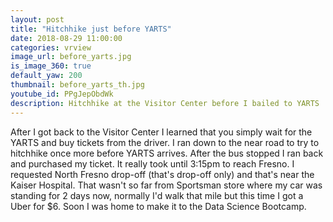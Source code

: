 ```yaml
---
layout: post
title: "Hitchhike just before YARTS"
date: 2018-08-29 11:00:00
categories: vrview
image_url: before_yarts.jpg
is_image_360: true
default_yaw: 200
thumbnail: before_yarts_th.jpg
youtube_id: PPgJepObdWk
description: Hitchhike at the Visitor Center before I bailed to YARTS
---
```

After I got back to the Visitor Center I learned that you simply wait for the YARTS and buy tickets from the driver. I ran down to the near road to try to hitchhike once more before YARTS arrives.
After the bus stopped I ran back and purchased my ticket. It really took until 3:15pm to reach Fresno. I requested North Fresno drop-off (that's drop-off only) and that's near the Kaiser Hospital.
That wasn't so far from Sportsman store where my car was standing for 2 days now, normally I'd walk that mile but this time I got a Uber for $6. Soon I was home to make it to the Data Science Bootcamp.
